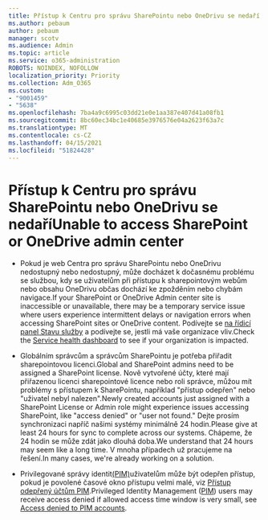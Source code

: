 ```yaml
---
title: Přístup k Centru pro správu SharePointu nebo OneDrivu se nedaří
ms.author: pebaum
author: pebaum
manager: scotv
ms.audience: Admin
ms.topic: article
ms.service: o365-administration
ROBOTS: NOINDEX, NOFOLLOW
localization_priority: Priority
ms.collection: Adm_O365
ms.custom:
- "9001459"
- "5638"
ms.openlocfilehash: 7ba4a9c6995c03dd21e0e1aa387e407d41a08fb1
ms.sourcegitcommit: 8bc60ec34bc1e40685e3976576e04a2623f63a7c
ms.translationtype: MT
ms.contentlocale: cs-CZ
ms.lasthandoff: 04/15/2021
ms.locfileid: "51824428"
---
```

# <a name="unable-to-access-sharepoint-or-onedrive-admin-center"></a><span data-ttu-id="deb7c-102">Přístup k Centru pro správu SharePointu nebo OneDrivu se nedaří</span><span class="sxs-lookup"><span data-stu-id="deb7c-102">Unable to access SharePoint or OneDrive admin center</span></span>

- <span data-ttu-id="deb7c-103">Pokud je web Centra pro správu SharePointu nebo OneDrivu nedostupný nebo nedostupný, může docházet k dočasnému problému se službou, kdy se uživatelům při přístupu k sharepointovým webům nebo obsahu OneDrivu občas dochází ke zpožděním nebo chybám navigace.</span><span class="sxs-lookup"><span data-stu-id="deb7c-103">If your SharePoint or OneDrive Admin center site is inaccessible or unavailable, there may be a temporary service issue where users experience intermittent delays or navigation errors when accessing SharePoint sites or OneDrive content.</span></span> <span data-ttu-id="deb7c-104">Podívejte se [na řídicí panel Stavu služby](https://admin.microsoft.com/AdminPortal/Home#/servicehealth) a podívejte se, jestli má vaše organizace vliv.</span><span class="sxs-lookup"><span data-stu-id="deb7c-104">Check the [Service health dashboard](https://admin.microsoft.com/AdminPortal/Home#/servicehealth) to see if your organization is impacted.</span></span>

- <span data-ttu-id="deb7c-105">Globálním správcům a správcům SharePointu je potřeba přiřadit sharepointovou licenci.</span><span class="sxs-lookup"><span data-stu-id="deb7c-105">Global and SharePoint admins need to be assigned a SharePoint license.</span></span> <span data-ttu-id="deb7c-106">Nově vytvořené účty, které mají přiřazenou licenci sharepointové licence nebo roli správce, můžou mít problémy s přístupem k SharePointu, například "přístup odepřen" nebo "uživatel nebyl nalezen".</span><span class="sxs-lookup"><span data-stu-id="deb7c-106">Newly created accounts just assigned with a SharePoint License or Admin role might experience issues accessing SharePoint, like "access denied" or "user not found."</span></span> <span data-ttu-id="deb7c-107">Dejte prosím synchronizaci napříč našimi systémy minimálně 24 hodin.</span><span class="sxs-lookup"><span data-stu-id="deb7c-107">Please give at least 24 hours for sync to complete across our systems.</span></span> <span data-ttu-id="deb7c-108">Chápeme, že 24 hodin se může zdát jako dlouhá doba.</span><span class="sxs-lookup"><span data-stu-id="deb7c-108">We understand that 24 hours may seem like a long time.</span></span> <span data-ttu-id="deb7c-109">V mnoha případech už pracujeme na řešení.</span><span class="sxs-lookup"><span data-stu-id="deb7c-109">In many cases, we're already working on a solution.</span></span>

- <span data-ttu-id="deb7c-110">Privilegované správy identit[(PIM)](https://docs.microsoft.com/azure/active-directory/privileged-identity-management/pim-how-to-add-role-to-user?tabs=new)uživatelům může být odepřen přístup, pokud je povolené časové okno přístupu velmi malé, viz  [Přístup odepřený účtům PIM](https://docs.microsoft.com/sharepoint/troubleshoot/administration/access-denied-to-pim-user-accounts).</span><span class="sxs-lookup"><span data-stu-id="deb7c-110">Privileged Identity Management ([PIM](https://docs.microsoft.com/azure/active-directory/privileged-identity-management/pim-how-to-add-role-to-user?tabs=new))  users may receive access denied if allowed access time window is very small, see  [Access denied to PIM accounts](https://docs.microsoft.com/sharepoint/troubleshoot/administration/access-denied-to-pim-user-accounts).</span></span>